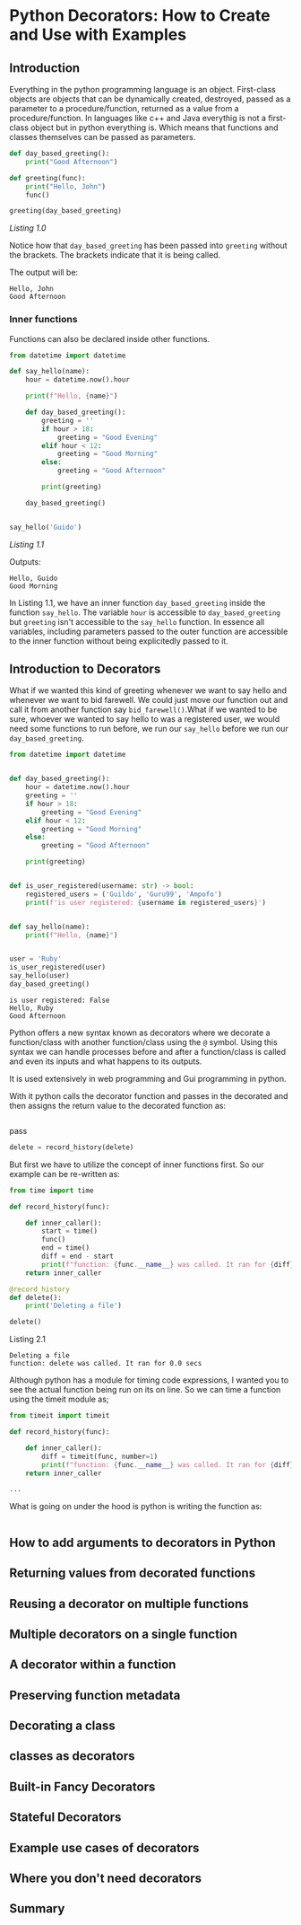 # Python Decorators: How to Create and Use with Examples

## Introduction

Everything in the python programming language is an object. First-class objects are objects that can be dynamically created, destroyed, passed as a parameter to a procedure/function, returned as a value from a procedure/function. In languages like c++ and Java everythig is not a first-class object but in python everything is. Which means that functions and classes themselves can be passed as parameters.

```python
def day_based_greeting():
    print("Good Afternoon")

def greeting(func):
    print("Hello, John")
    func()

greeting(day_based_greeting)
```

*Listing 1.0*

Notice how that `day_based_greeting` has been passed into `greeting` without the brackets. The brackets indicate that it is being called.

The output will be:

```shellsession
Hello, John
Good Afternoon
```

### Inner functions

Functions can also be declared inside other functions.

```python
from datetime import datetime

def say_hello(name):
    hour = datetime.now().hour

    print(f"Hello, {name}")

    def day_based_greeting():
        greeting = ''
        if hour > 18:
            greeting = "Good Evening"
        elif hour < 12:
            greeting = "Good Morning"
        else:
            greeting = "Good Afternoon"

        print(greeting)

    day_based_greeting()


say_hello('Guido')
```

*Listing 1.1*

Outputs:

```shellsession
Hello, Guido
Good Morning
```

In Listing 1.1, we have an inner function `day_based_greeting` inside the function `say_hello`. The variable `hour` is accessible to `day_based_greeting` but `greeting` isn't accessible to the `say_hello` function. In essence all variables, including parameters passed to the outer function are accessible to the inner function without being explicitedly passed to it.

## Introduction to Decorators

What if we wanted this kind of greeting whenever we want to say hello and whenever we want to bid farewell. We could just move our function out and call it from another function say `bid_farewell()`.What if we wanted to be sure, whoever we wanted to say hello to was a registered user, we would need some functions to run before, we run our `say_hello` before we run our `day_based_greeting`.

```python
from datetime import datetime


def day_based_greeting():
    hour = datetime.now().hour
    greeting = ''
    if hour > 18:
        greeting = "Good Evening"
    elif hour < 12:
        greeting = "Good Morning"
    else:
        greeting = "Good Afternoon"

    print(greeting)


def is_user_registered(username: str) -> bool:
    registered_users = ('Guildo', 'Guru99', 'Ampofo')
    print(f'is user registered: {username in registered_users}')


def say_hello(name):
    print(f"Hello, {name}")


user = 'Ruby'
is_user_registered(user)
say_hello(user)
day_based_greeting()
```

```shellsession
is user registered: False
Hello, Ruby
Good Afternoon
```

Python offers a new syntax known as decorators where we decorate a function/class with another function/class using the `@` symbol. Using this syntax we can handle processes before and after a function/class is called and even its inputs and what happens to its outputs.

It is used extensively in web programming and Gui programming in python.

With it python calls the decorator function and passes in the decorated and then assigns the return value to the decorated function as:

```python

```

pass

```python
delete = record_history(delete)
```



But first we have to utilize the concept of inner functions first. So our example can be re-written as:

```python
from time import time

def record_history(func):

    def inner_caller():
        start = time()
        func()
        end = time()
        diff = end - start
        print(f"function: {func.__name__} was called. It ran for {diff} secs")
    return inner_caller

@record_history
def delete():
    print('Deleting a file')

delete()


```

Listing 2.1

```shellsession
Deleting a file
function: delete was called. It ran for 0.0 secs
```

Although python has a module for timing code expressions, I wanted you to see the actual function being run on its on line. So we can time a function using the timeit module as;

```python
from timeit import timeit

def record_history(func):

    def inner_caller():
        diff = timeit(func, number=1)
        print(f"function: {func.__name__} was called. It ran for {diff} secs")
    return inner_caller

...


```

What is going on under the hood is python is writing the function as:

```python

```



## How to add arguments to decorators in Python

## Returning values from decorated functions

## Reusing a decorator on multiple functions

## Multiple decorators on a single function

## A decorator within a function

## Preserving function metadata

## Decorating a class

## classes as decorators

## Built-in Fancy Decorators

## Stateful Decorators

## Example use cases of decorators

## Where you don't need decorators

## Summary
